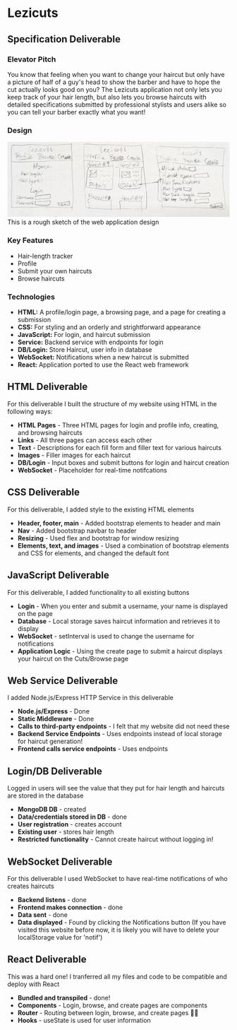 # Lezicuts

## Specification Deliverable

### Elevator Pitch
You know that feeling when you want to change your haircut but only have a picture of half of a guy's head to show the barber and have to hope the cut actually looks good on you? The Lezicuts application not only lets you keep track of your hair length, but also lets you browse haircuts with detailed specifications submitted by professional stylists and users alike so you can tell your barber exactly what you want!

### Design
![Three webpages design](PXL_20240117_224733904.jpg)
This is a rough sketch of the web application design

### Key Features

- Hair-length tracker
- Profile
- Submit your own haircuts
- Browse haircuts

### Technologies

- **HTML:** A profile/login page, a browsing page, and a page for creating a submission
- **CSS:** For styling and an orderly and strightforward appearance
- **JavaScript:** For login, and haircut submission
- **Service:** Backend service with endpoints for login
- **DB/Login:** Store Haircut, user info in database
- **WebSocket:** Notifications when a new haircut is submitted
- **React:** Application ported to use the React web framework

## HTML Deliverable

For this deliverable I built the structure of my website using HTML in the following ways:

- **HTML Pages** - Three HTML pages for login and profile info, creating, and browsing haircuts
- **Links** - All three pages can access each other
- **Text** - Descriptions for each fill form and filler text for various haircuts
- **Images** - Filler images for each haircut
- **DB/Login** - Input boxes and submit buttons for login and haircut creation
- **WebSocket** - Placeholder for real-time notifcations

## CSS Deliverable

For this deliverable, I added style to the existing HTML elements

- **Header, footer, main** - Added bootstrap elements to header and main
- **Nav** - Added bootstrap navbar to header
- **Resizing** - Used flex and bootstrap for window resizing
- **Elements, text, and images** - Used a combination of bootstrap elements and CSS for elements, and changed the default font

## JavaScript Deliverable

For this deliverable, I added functionality to all existing buttons

- **Login** - When you enter and submit a username, your name is displayed on the page
- **Database** - Local storage saves haircut information and retrieves it to display
- **WebSocket** - setInterval is used to change the username for notifications
- **Application Logic** - Using the create page to submit a haircut displays your haircut on the Cuts/Browse page

## Web Service Deliverable

I added Node.js/Express HTTP Service in this deliverable

- **Node.js/Express** - Done
- **Static Middleware** - Done
- **Calls to third-party endpoints** - I felt that my website did not need these
- **Backend Service Endpoints** - Uses endpoints instead of local storage for haircut generation!
- **Frontend calls service endpoints** - Uses endpoints

## Login/DB Deliverable

Logged in users will see the value that they put for hair length and haircuts are stored in the database

- **MongoDB DB** - created
- **Data/credentials stored in DB** - done
- **User registration** - creates account
- **Existing user** - stores hair length
- **Restricted functionality** - Cannot create haircut without logging in!

## WebSocket Deliverable

For this deliverable I used WebSocket to have real-time notifications of who creates haircuts

- **Backend listens** - done
- **Frontend makes connection** - done
- **Data sent** - done
- **Data displayed** - Found by clicking the Notifications button (If you have visited this website before now, it is likely you will have to delete your localStorage value for 'notif')

## React Deliverable

This was a hard one! I tranferred all my files and code to be compatible and deploy with React

- **Bundled and transpiled** - done!
- **Components** - Login, browse, and create pages are components
- **Router** - Routing between login, browse, and create pages 🕺🏼
- **Hooks** - useState is used for user information